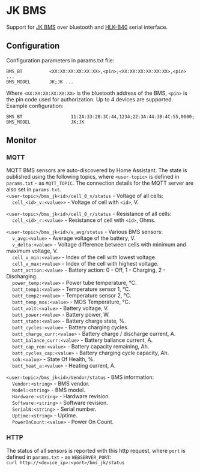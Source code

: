 # JK BMS
Support for [JK BMS](../../../../docs/jk-bms-manual-1520084771.pdf) over bluetooth and [HLK-B40](../../../../docs/HLK-B40.pdf) serial interface.

## Configuration
Configuration parameters in params.txt file:
```
BMS_BT          <XX:XX:XX:XX:XX:XX>,<pin>;<XX:XX:XX:XX:XX:XX>,<pin> ...
BMS_MODEL       JK;JK ...
```
Where `<XX:XX:XX:XX:XX:XX>` is the bluetooth address of the BMS, `<pin>` is the pin code used for authorization.  Up to 4 devices are supported.
Example configuration:
```
BMS_BT                  11:2A:33:2B:3C:44,1234;22:3A:44:3B:4C:55,0000;
BMS_MODEL               JK;JK
```

## Monitor
### MQTT
MQTT BMS sensors are auto-discovered by Home Assistant. The state is published using the following topics, where `<user-topic>` is defined in `params.txt` - as `MQTT_TOPIC`. The connection details for the MQTT server are also set in `params.txt`.  
`<user-topic>/bms_jk<id>/cell_0_v/status` - Voltage of all cells:  
&nbsp;&nbsp;&nbsp;&nbsp;`cell_<id>_v:<value>>` - Voltage of cell with `<id>`, V.  

`<user-topic>/bms_jk<id>/cell_0_r/status` - Resistance of all cells:  
&nbsp;&nbsp;&nbsp;&nbsp;`cell_<id>_r:<value>` - Resistance of cell with `<id>`, Ohms.    

`<user-topic>/bms_jk<id>/v_avg/status` - Various BMS sensors:  
&nbsp;&nbsp;&nbsp;&nbsp;`v_avg:<value>` - Average voltage of the battery, V.   
&nbsp;&nbsp;&nbsp;&nbsp;`v_delta:<value>` - Voltage difference between cells with minimum and maximum voltage, V.  
&nbsp;&nbsp;&nbsp;&nbsp;`cell_v_min:<value>` - Index of the cell with lowest voltage.  
&nbsp;&nbsp;&nbsp;&nbsp;`cell_v_max:<value>` - Index of the cell with highest voltage.  
&nbsp;&nbsp;&nbsp;&nbsp;`batt_action:<value>` - Battery action: 0 - Off, 1 - Charging, 2 - Discharging.  
&nbsp;&nbsp;&nbsp;&nbsp;`power_temp:<value>` - Power tube temperature, °C.  
&nbsp;&nbsp;&nbsp;&nbsp;`batt_temp1:<value>` - Temperature sensor 1, °C.  
&nbsp;&nbsp;&nbsp;&nbsp;`batt_temp2:<value>` - Temperature sensor 2, °C.  
&nbsp;&nbsp;&nbsp;&nbsp;`batt_temp_mos:<value>` - MOS Temperature, °C.  
&nbsp;&nbsp;&nbsp;&nbsp;`batt_volt:<value>` - Battery voltage, V.  
&nbsp;&nbsp;&nbsp;&nbsp;`batt_power:<value>` - Battery power, W.  
&nbsp;&nbsp;&nbsp;&nbsp;`batt_state:<value>` - Battery charge state, %.  
&nbsp;&nbsp;&nbsp;&nbsp;`batt_cycles:<value>` - Battery charging cycles.  
&nbsp;&nbsp;&nbsp;&nbsp;`batt_charge_curr:<value>` - Battery charge / discharge current, A.  
&nbsp;&nbsp;&nbsp;&nbsp;`batt_balance_curr:<value>` - Battery ballance current, A.  
&nbsp;&nbsp;&nbsp;&nbsp;`batt_cap_rem:<value>` - Battery capacity remaining, Ah.  
&nbsp;&nbsp;&nbsp;&nbsp;`batt_cycles_cap:<value>` - Battery charging cycle capacity, Ah.  
&nbsp;&nbsp;&nbsp;&nbsp;`soh:<value>` - State Of Health, %.  
&nbsp;&nbsp;&nbsp;&nbsp;`batt_heat_a:<value>` - Heating current, A.  

`<user-topic>/bms_jk<id>/Vendor/status` - BMS information:  
&nbsp;&nbsp;&nbsp;&nbsp;`Vendor:<string>` - BMS vendor.  
&nbsp;&nbsp;&nbsp;&nbsp;`Model:<string>` - BMS model.  
&nbsp;&nbsp;&nbsp;&nbsp;`Hardware:<string>` - Hardware revision.  
&nbsp;&nbsp;&nbsp;&nbsp;`Software:<string>` - Software revision.  
&nbsp;&nbsp;&nbsp;&nbsp;`SerialN:<string>` - Serial number.  
&nbsp;&nbsp;&nbsp;&nbsp;`Uptime:<string>` - Uptime.  
&nbsp;&nbsp;&nbsp;&nbsp;`PowerOnCount:<value>` - Power On Count.  

### HTTP
The status of all sensors is reported with this http request, where `port` is defined in `params.txt` - as `WEBSERVER_PORT`:  
    `curl http://<device_ip>:<port>/bms_jk/status`

